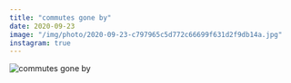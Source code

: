 ```yaml
---
title: "commutes gone by"
date: 2020-09-23
image: "/img/photo/2020-09-23-c797965c5d772c66699f631d2f9db14a.jpg"
instagram: true
---
```


![commutes gone by](/img/photo/2020-09-23-c797965c5d772c66699f631d2f9db14a.jpg)
